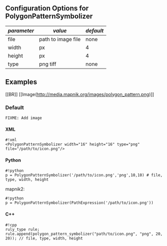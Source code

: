 <!-- Name: PolygonPatternSymbolizer -->
<!-- Version: 8 -->
<!-- Last-Modified: 2011/10/14 08:15:29 -->
<!-- Author: floledermann -->
## Configuration Options for PolygonPatternSymbolizer

| *parameter* | *value* | *default* |
--------------|---------|-----------|
| file | path to image file | none |
| width | px | 4 |
| height | px | 4 |
| type | png tiff | none |

## Examples

[[BR]]
[[Image(http://media.mapnik.org/images/polygon_pattern.png)]]



### Default

` FIXME: Add image `

#### XML


    #!xml
    <PolygonPatternSymbolizer width="16" height="16" type="png" file="/path/to/icon.png"/>

#### Python


    #!python
    p = PolygonPatternSymbolizer('/path/to/icon.png','png',10,10) # file, type, width, height

mapnik2:


    #!python
    p = PolygonPatternSymbolizer(PathExpression('/path/to/icon.png'))

#### C++


    #!cpp
    ruly_type rule;
    rule.append(polygon_pattern_symbolizer("path/to/icon.png", "png", 20, 20)); // file, type, width, height